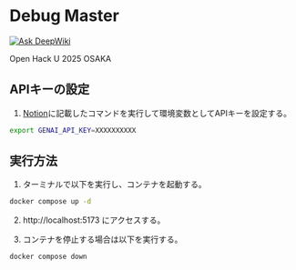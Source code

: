# Debug Master

[![Ask DeepWiki](https://deepwiki.com/badge.svg)](https://deepwiki.com/matsuda-tkm/DebugMaster)

Open Hack U 2025 OSAKA

## APIキーの設定

1. [Notion](https://www.notion.so/matsuda-takumi/1b3179e2944180f2829df89096efdf13?pvs=4)に記載したコマンドを実行して環境変数としてAPIキーを設定する。

```bash
export GENAI_API_KEY=XXXXXXXXXX
```

## 実行方法

1. ターミナルで以下を実行し、コンテナを起動する。

```bash
docker compose up -d
```

2. http://localhost:5173 にアクセスする。

3. コンテナを停止する場合は以下を実行する。

```bash
docker compose down
```


